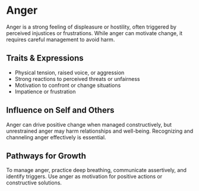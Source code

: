 # Anger

Anger is a strong feeling of displeasure or hostility, often triggered by perceived injustices or frustrations. While anger can motivate change, it requires careful management to avoid harm.

## Traits & Expressions

- Physical tension, raised voice, or aggression
- Strong reactions to perceived threats or unfairness
- Motivation to confront or change situations
- Impatience or frustration

## Influence on Self and Others

Anger can drive positive change when managed constructively, but unrestrained anger may harm relationships and well-being. Recognizing and channeling anger effectively is essential.

## Pathways for Growth

To manage anger, practice deep breathing, communicate assertively, and identify triggers. Use anger as motivation for positive actions or constructive solutions.
